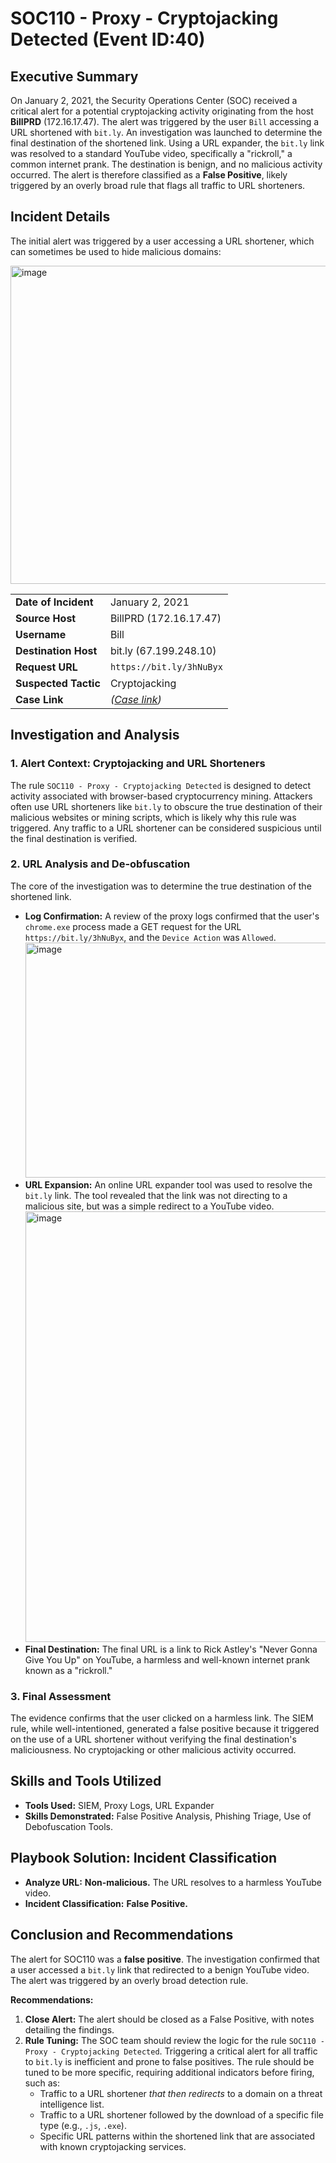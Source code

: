 # SOC110 - Proxy - Cryptojacking Detected (Event ID:40)


## Executive Summary

On January 2, 2021, the Security Operations Center (SOC) received a critical alert for a potential cryptojacking activity originating from the host **BillPRD** (172.16.17.47). The alert was triggered by the user `Bill` accessing a URL shortened with `bit.ly`. An investigation was launched to determine the final destination of the shortened link. Using a URL expander, the `bit.ly` link was resolved to a standard YouTube video, specifically a "rickroll," a common internet prank. The destination is benign, and no malicious activity occurred. The alert is therefore classified as a **False Positive**, likely triggered by an overly broad rule that flags all traffic to URL shorteners.

## Incident Details

The initial alert was triggered by a user accessing a URL shortener, which can sometimes be used to hide malicious domains:

<img width="1492" height="509" alt="image" src="https://github.com/user-attachments/assets/f1a9f1a1-2b96-4851-a612-020313011d77" />

| | |
| :--- | :--- |
| **Date of Incident**| January 2, 2021 |
| **Source Host**| BillPRD (172.16.17.47) |
| **Username**| Bill |
| **Destination Host**| bit.ly (67.199.248.10) |
| **Request URL**| `https://bit.ly/3hNuByx` |
| **Suspected Tactic**| Cryptojacking |
| **Case Link**| *([Case link](https://app.letsdefend.io/case-management/casedetail/sohankanna/40))* |

## Investigation and Analysis

### 1. Alert Context: Cryptojacking and URL Shorteners

The rule `SOC110 - Proxy - Cryptojacking Detected` is designed to detect activity associated with browser-based cryptocurrency mining. Attackers often use URL shorteners like `bit.ly` to obscure the true destination of their malicious websites or mining scripts, which is likely why this rule was triggered. Any traffic to a URL shortener can be considered suspicious until the final destination is verified.

### 2. URL Analysis and De-obfuscation

The core of the investigation was to determine the true destination of the shortened link.
*   **Log Confirmation:** A review of the proxy logs confirmed that the user's `chrome.exe` process made a GET request for the URL `https://bit.ly/3hNuByx`, and the `Device Action` was `Allowed`.
    <img width="1132" height="376" alt="image" src="https://github.com/user-attachments/assets/2ab84db2-198a-4265-bf72-1a1722ce7c86" />
*   **URL Expansion:** An online URL expander tool was used to resolve the `bit.ly` link. The tool revealed that the link was not directing to a malicious site, but was a simple redirect to a YouTube video.
    <img width="1432" height="689" alt="image" src="https://github.com/user-attachments/assets/b14b223d-d27c-4b49-a7ac-2aec2e21037f" />
*   **Final Destination:** The final URL is a link to Rick Astley's "Never Gonna Give You Up" on YouTube, a harmless and well-known internet prank known as a "rickroll."

### 3. Final Assessment

The evidence confirms that the user clicked on a harmless link. The SIEM rule, while well-intentioned, generated a false positive because it triggered on the use of a URL shortener without verifying the final destination's maliciousness. No cryptojacking or other malicious activity occurred.

## Skills and Tools Utilized

*   **Tools Used:** SIEM, Proxy Logs, URL Expander
*   **Skills Demonstrated:** False Positive Analysis, Phishing Triage, Use of Debofuscation Tools.

## Playbook Solution: Incident Classification

*   **Analyze URL:** **Non-malicious.** The URL resolves to a harmless YouTube video.
*   **Incident Classification:** **False Positive.**

## Conclusion and Recommendations

The alert for SOC110 was a **false positive**. The investigation confirmed that a user accessed a `bit.ly` link that redirected to a benign YouTube video. The alert was triggered by an overly broad detection rule.

**Recommendations:**

1.  **Close Alert:** The alert should be closed as a False Positive, with notes detailing the findings.
2.  **Rule Tuning:** The SOC team should review the logic for the rule `SOC110 - Proxy - Cryptojacking Detected`. Triggering a critical alert for all traffic to `bit.ly` is inefficient and prone to false positives. The rule should be tuned to be more specific, requiring additional indicators before firing, such as:
    *   Traffic to a URL shortener *that then redirects* to a domain on a threat intelligence list.
    *   Traffic to a URL shortener followed by the download of a specific file type (e.g., `.js`, `.exe`).
    *   Specific URL patterns within the shortened link that are associated with known cryptojacking services.















